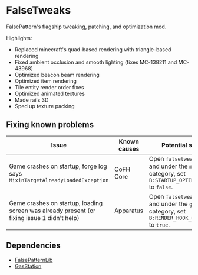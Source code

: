 # FalseTweaks

FalsePattern's flagship tweaking, patching, and optimization mod.

Highlights:
- Replaced minecraft's quad-based rendering with triangle-based rendering
- Fixed ambient occlusion and smooth lighting (fixes MC-138211 and MC-43968)
- Optimized beacon beam rendering
- Optimized item rendering
- Tile entity render order fixes
- Optimized animated textures
- Made rails 3D
- Sped up texture packing

## Fixing known problems
| **Issue**                                                                                   | **Known causes** | **Potential solution**                                                                               |
|---------------------------------------------------------------------------------------------|------------------|------------------------------------------------------------------------------------------------------|
| Game crashes on startup, forge log says `MixinTargetAlreadyLoadedException`                 | CoFH Core        | Open `falsetweaks.cfg`, and under the `modules` category, set `B:STARTUP_OPTIMIZATIONS` to `false`.  |
| Game crashes on startup, loading screen was already present (or fixing issue 1 didn't help) | Apparatus        | Open `falsetweaks.cfg`, and under the `general` category, set `B:RENDER_HOOK_COMPAT_MODE` to `true`. |

## Dependencies
- [FalsePatternLib](https://github.com/FalsePattern/FalsePatternLib)
- [GasStation](https://github.com/FalsePattern/GasStation)
